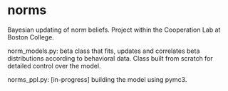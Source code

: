 # norms
Bayesian updating of norm beliefs. Project within the Cooperation Lab at Boston College.

norm_models.py: beta class that fits, updates and correlates beta distributions according to behavioral data. Class built from scratch for detailed control over the model.

norms_ppl.py: [in-progress] building the model using pymc3. 